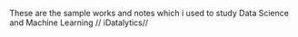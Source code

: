 These are the sample works and notes which i used to study Data Science and Machine Learning
// iDatalytics//
